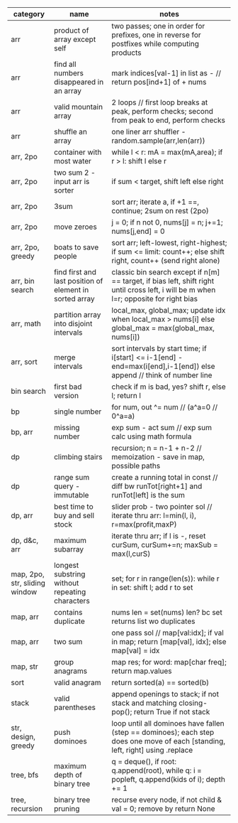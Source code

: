 category                      | name                                                    | notes
-------------------------------|---------------------------------------------------------|----------------------------------------------------------------------------------------------------------------------------------------
arr                           | product of array except self                            | two passes; one in order for prefixes, one in reverse for postfixes while computing products
arr                           | find all numbers disappeared in an array                | mark indices[val-1] in list as - // return pos[ind+1] of + nums
arr                           | valid mountain array                                    | 2 loops // first loop breaks at peak, perform checks; second from peak to end, perform checks
arr                           | shuffle an array                                        | one liner arr shuffler - random.sample(arr,len(arr))
arr, 2po                      | container with most water                               | while l < r: mA = max(mA,area); if r > l: shift l else r
arr, 2po                      | two sum 2 - input arr is sorter                         | if sum < target, shift left else right
arr, 2po                      | 3sum                                                    | sort arr; iterate a, if +1 ==, continue; 2sum on rest (2po)
arr, 2po                      | move zeroes                                             | j = 0; if n not 0, nums[j] = n; j+=1; nums[j,end] = 0
arr, 2po, greedy              | boats to save people                                    | sort arr; left-lowest, right-highest; if sum <= limit: count++; else shift right, count++ (send right alone)
arr, bin search               | find first and last position of element in sorted array | classic bin search except if n[m] == target, if bias left, shift right until cross left, i will be m when l=r; opposite for right bias
arr, math                     | partition array into disjoint intervals                 | local_max, global_max; update idx when local_max > nums[i] else global_max = max(global_max, nums[i])
arr, sort                     | merge intervals                                         | sort intervals by start time; if i[start] <= i-1[end] - end=max(i[end],i-1[end]) else append // think of number line
bin search                    | first bad version                                       | check if m is bad, yes? shift r, else l; return l
bp                            | single number                                           | for num, out ^= num // (a^a=0 // 0^a=a)
bp, arr                       | missing number                                          | exp sum - act sum // exp sum calc using math formula
dp                            | climbing stairs                                         | recursion; n = n-1 + n-2 // memoization - save in map, possible paths
dp                            | range sum query - immutable                             | create a running total in const // diff bw runTot[right+1] and runTot[left] is the sum
dp, arr                       | best time to buy and sell stock                         | slider prob - two pointer sol // iterate thru arr: l=min(l, i), r=max(profit,maxP)
dp, d&c, arr                  | maximum subarray                                        | iterate thru arr; if l is -, reset curSum, curSum+=n; maxSub = max(l,curS)
map, 2po, str, sliding window | longest substring without repeating characters          | set; for r in range(len(s)): while r in set: shift l; add r to set
map, arr                      | contains duplicate                                      | nums len = set(nums) len? bc set returns list wo duplicates
map, arr                      | two sum                                                 | one pass sol // map[val:idx]; if val in map; return [map[val], idx]; else map[val] = idx
map, str                      | group anagrams                                          | map res; for word: map[char freq]; return map.values
sort                          | valid anagram                                           | return sorted(a) == sorted(b)
stack                         | valid parentheses                                       | append openings to stack; if not stack and matching closing- pop(); return True if not stack
str, design, greedy           | push dominoes                                           | loop until all dominoes have fallen (step == dominoes); each step does one move of each [standing, left, right] using .replace
tree, bfs                     | maximum depth of binary tree                            | q = deque(), if root: q.append(root), while q: i = popleft, q.append(kids of i); depth += 1
tree, recursion               | binary tree pruning                                     | recurse every node, if not child & val = 0; remove by return None
